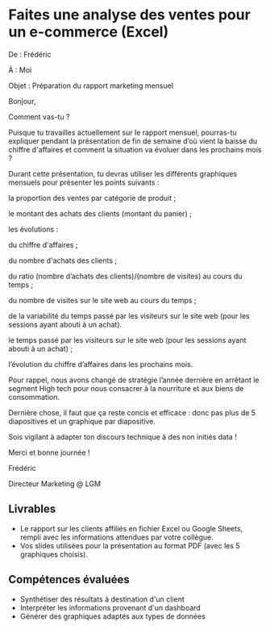 # Faites une analyse des ventes pour un e-commerce (Excel)

De : Frédéric

À : Moi

Objet : Préparation du rapport marketing mensuel

Bonjour,

Comment vas-tu ?

Puisque tu travailles actuellement sur le rapport mensuel, pourras-tu expliquer pendant la présentation de fin de semaine d’où vient la baisse du chiffre d'affaires et comment la situation va évoluer dans les prochains mois ? 

Durant cette présentation, tu devras utiliser les différents graphiques mensuels pour présenter les points suivants :

la proportion des ventes par catégorie de produit ;

le montant des achats des clients (montant du panier) ;

les évolutions : 

du chiffre d'affaires ;

du nombre d'achats des clients ;

du ratio (nombre d’achats des clients)/(nombre de visites) au cours du temps ;

du nombre de visites sur le site web au cours du temps ; 
 
 de la variabilité du temps passé par les visiteurs sur le site web (pour les sessions ayant abouti à un achat).

le temps passé par les visiteurs sur le site web (pour les sessions ayant abouti à un achat) ;

l’évolution du chiffre d’affaires dans les prochains mois.

Pour rappel, nous avons changé de stratégie l’année dernière en arrêtant le segment High tech pour nous consacrer à la nourriture et aux biens de consommation. 

Dernière chose, il faut que ça reste concis et efficace : donc pas plus de 5 diapositives et un graphique par diapositive. 

Sois vigilant à adapter ton discours technique à des non initiés data !

Merci et bonne journée ! 

Frédéric

Directeur Marketing @ LGM

## Livrables
- Le rapport sur les clients affiliés en fichier Excel ou Google Sheets, rempli avec les informations attendues par votre collègue.
- Vos slides utilisées pour la présentation au format PDF (avec les 5 graphiques choisis).

## Compétences évaluées
- Synthétiser des résultats à destination d'un client
- Interpréter les informations provenant d'un dashboard
- Générer des graphiques adaptés aux types de données
